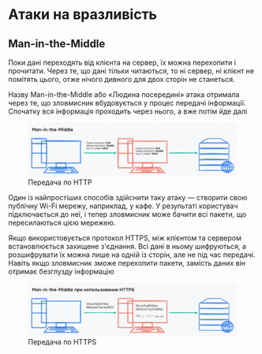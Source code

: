 # Атаки на вразливість

## Man-in-the-Middle

Поки дані переходять від клієнта на сервер, їх можна перехопити і прочитати. Через те, що дані тільки читаються, то ні сервер, ні клієнт не помітять цього, отже нічого дивного для двох сторін не станеться.

Назву Man-in-the-Middle або «Людина посередині» атака отримала через те, що зловмисник вбудовується у процес передачі інформації. Спочатку вся інформація проходить через нього, а вже потім йде далі

<figure>
    <img src="./_images/attack-1.jpg" style="width: 700px" />
    <figcaption>Передача по HTTP</figcaption>
</figure>

Один із найпростіших способів здійснити таку атаку — створити свою публічну Wi-Fi мережу, наприклад, у кафе. У результаті користувач підключається до неї, і тепер зловмисник може бачити всі пакети, що пересилаються цією мережею.

Якщо використовується протокол HTTPS, між клієнтом та сервером встановлюється захищене з'єднання. Всі дані в ньому шифруються, а розшифрувати їх можна лише на одній із сторін, але не під час передачі. Навіть якщо зловмисник зможе перехопити пакети, замість даних він отримає безглузду інформацію

<figure>
    <img src="./_images/attack-2.jpg" style="width: 700px" />
    <figcaption>Передача по HTTPS</figcaption>
</figure>

